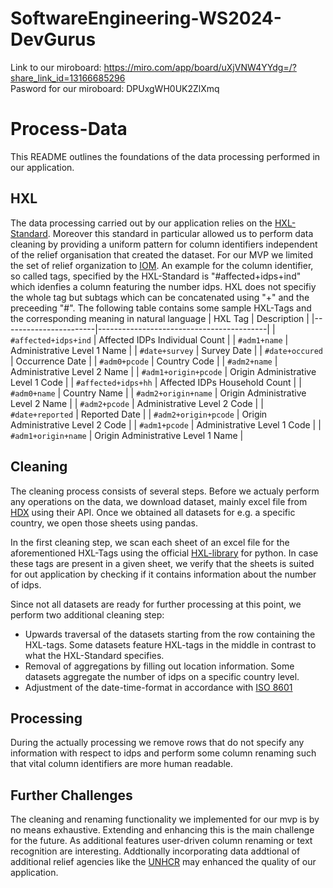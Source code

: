 # SoftwareEngineering-WS2024-DevGurus

Link to our miroboard: https://miro.com/app/board/uXjVNW4YYdg=/?share_link_id=13166685296  
Pasword for our miroboard: DPUxgWH0UK2ZlXmq

# Process-Data
This README outlines the foundations of the data processing performed in our application.

## HXL
The data processing carried out by our application relies on the [HXL-Standard](https://hxlstandard.org/). Moreover this standard in particular allowed us to perform data cleaning by providing a uniform pattern for column identifiers independent of the relief organisation that created the dataset. For our MVP we limited the set of relief organization to [IOM](https://www.iom.int/). 
An example for the column identifier, so called tags, specified by the HXL-Standard is "#affected+idps+ind" which idenfies a column featuring the number idps. HXL does not specifiy the whole tag but subtags which can be concatenated using "+" and the preceeding "#".
The following table contains some sample HXL-Tags and the corresponding meaning in natural language
| HXL Tag               | Description                              |
|-----------------------|------------------------------------------|
| `#affected+idps+ind`  | Affected IDPs Individual Count           |
| `#adm1+name`          | Administrative Level 1 Name              |
| `#date+survey`        | Survey Date                              |
| `#date+occured`       | Occurrence Date                          |
| `#adm0+pcode`         | Country Code                             |
| `#adm2+name`          | Administrative Level 2 Name              |
| `#adm1+origin+pcode`  | Origin Administrative Level 1 Code       |
| `#affected+idps+hh`   | Affected IDPs Household Count            |
| `#adm0+name`          | Country Name                             |
| `#adm2+origin+name`   | Origin Administrative Level 2 Name       |
| `#adm2+pcode`         | Administrative Level 2 Code              |
| `#date+reported`      | Reported Date                            |
| `#adm2+origin+pcode`  | Origin Administrative Level 2 Code       |
| `#adm1+pcode`         | Administrative Level 1 Code              |
| `#adm1+origin+name`   | Origin Administrative Level 1 Name       |

## Cleaning
The cleaning process consists of several steps. Before we actualy perform any operations on the data, we download dataset, mainly excel file from [HDX](https://data.humdata.org/) using their API. Once we obtained all datasets for e.g. a specific country, we open those sheets using pandas.

In the first cleaning step, we scan each sheet of an excel file for the aforementioned HXL-Tags using the official   [HXL-library](https://hxlstandard.github.io/libhxl-python/) for python. In case these tags are present in a given sheet, we verify that the sheets is suited for out application by checking if it contains information about the number of idps.

Since not all datasets are ready for further processing at this point, we perform two additional cleaning step:
* Upwards traversal of the datasets starting from the row containing the HXL-tags. Some datasets feature HXL-tags in the middle in contrast to what the HXL-Standard specifies. 
* Removal of aggregations by filling out location information. Some datasets aggregate the number of idps on a specific country level.
* Adjustment of the date-time-format in accordance with [ISO 8601](https://en.wikipedia.org/wiki/ISO_8601)

## Processing
During the actually processing we remove rows that do not specify any information with respect to idps and perform some column renaming such that vital column identifiers are more human readable.

## Further Challenges
The cleaning and renaming functionality we implemented for our mvp is by no means exhaustive. Extending and enhancing this is the main challenge for the future. As additional features user-driven column renaming or text recognition are interesting. Addtionally incorporating data addtional of additional relief agencies like the [UNHCR](https://www.unhcr.org/) may enhanced the quality of our application.
